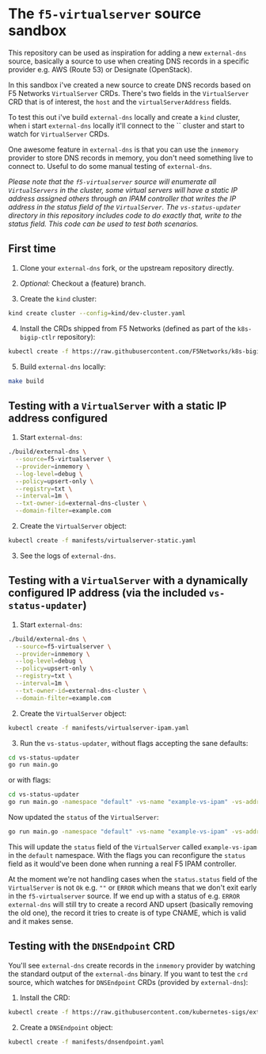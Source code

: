 # The `f5-virtualserver` source sandbox

This repository can be used as inspiration for adding a new `external-dns` source, basically a source to use when creating DNS records in a specific provider e.g. AWS (Route 53) or Designate (OpenStack).

In this sandbox i've created a new source to create DNS records based on F5 Networks `VirtualServer` CRDs. There's two fields in the `VirtualServer` CRD that is of interest, the `host` and the `virtualServerAddress` fields.

To test this out i've build `external-dns` locally and create a `kind` cluster, when i start `external-dns` locally it'll connect to the `` cluster and start to watch for `VirtualServer` CRDs.

One awesome feature in `external-dns` is that you can use the `inmemory` provider to store DNS records in memory, you don't need something live to connect to. Useful to do some manual testing of `external-dns`.

_Please note that the `f5-virtualserver` source will enumerate all `VirtualServers` in the cluster, some virtual servers will have a static IP address assigned others through an IPAM controller that writes the IP address in the status field of the `VirtualServer`. The `vs-status-updater` directory in this repository includes code to do exactly that, write to the status field. This code can be used to test both scenarios._

## First time

1. Clone your `external-dns` fork, or the upstream repository directly.

2. _Optional:_ Checkout a (feature) branch.

3. Create the `kind` cluster:

```bash
kind create cluster --config=kind/dev-cluster.yaml
```

4. Install the CRDs shipped from F5 Networks (defined as part of the `k8s-bigip-ctlr` repository):

```bash
kubectl create -f https://raw.githubusercontent.com/F5Networks/k8s-bigip-ctlr/refs/heads/master/docs/cis-20.x/config_examples/customResourceDefinitions/stable/customresourcedefinitions.yml
```

5. Build `external-dns` locally:

```bash
make build
```

## Testing with a `VirtualServer` with a static IP address configured

1. Start `external-dns`:

```bash
./build/external-dns \
  --source=f5-virtualserver \
  --provider=inmemory \
  --log-level=debug \
  --policy=upsert-only \
  --registry=txt \
  --interval=1m \
  --txt-owner-id=external-dns-cluster \
  --domain-filter=example.com
```

2. Create the `VirtualServer` object:

```bash
kubectl create -f manifests/virtualserver-static.yaml
```

3. See the logs of `external-dns`.

## Testing with a `VirtualServer` with a dynamically configured IP address (via the included `vs-status-updater`)

1. Start `external-dns`:

```bash
./build/external-dns \
  --source=f5-virtualserver \
  --provider=inmemory \
  --log-level=debug \
  --policy=upsert-only \
  --registry=txt \
  --interval=1m \
  --txt-owner-id=external-dns-cluster \
  --domain-filter=example.com
```

2. Create the `VirtualServer` object:

```bash
kubectl create -f manifests/virtualserver-ipam.yaml
```

3. Run the `vs-status-updater`, without flags accepting the sane defaults:

```bash
cd vs-status-updater
go run main.go
```

or with flags:

```bash
cd vs-status-updater
go run main.go -namespace "default" -vs-name "example-vs-ipam" -vs-address "192.168.1.101" -status "Ok"
```

Now updated the `status` of the `VirtualServer`:

```bash
go run main.go -namespace "default" -vs-name "example-vs-ipam" -vs-address "" -status "Error"

```

This will update the `status` field of the `VirtualServer` called `example-vs-ipam` in the `default` namespace. With the flags you can reconfigure the `status` field as it would've been done when running a real F5 IPAM controller.

At the moment we're not handling cases when the `status.status` field of the `VirtualServer` is not `Ok` e.g. `""` or `ERROR` which means that we don't exit early in the `f5-virtualserver` source. If we end up with a status of e.g. `ERROR` `external-dns` will still try to create a record AND upsert (basically removing the old one), the record it tries to create is of type CNAME, which is valid and it makes sense.

## Testing with the `DNSEndpoint` CRD

You'll see `external-dns` create records in the `inmemory` provider by watching the standard output of the `external-dns` binary. If you want to test the `crd` source, which watches for `DNSEndpoint` CRDs (provided by `external-dns`):

1. Install the CRD:

```bash
kubectl create -f https://raw.githubusercontent.com/kubernetes-sigs/external-dns/master/docs/contributing/crd-source/crd-manifest.yaml
```

2. Create a `DNSEndpoint` object:

```bash
kubectl create -f manifests/dnsendpoint.yaml
```

